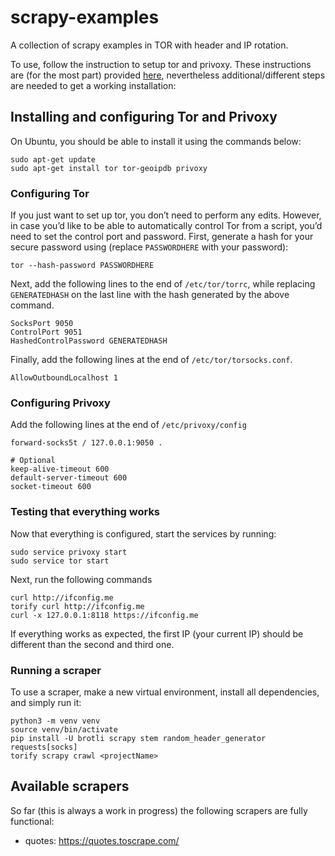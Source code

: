 # scrapy-examples

A collection of scrapy examples in TOR with header and IP rotation.

To use, follow the instruction to setup tor and privoxy. These instructions are (for the most part) provided [here](https://www.khalidalnajjar.com/stealthy-crawling-using-scrapy-tor-and-privoxy/), nevertheless additional/different steps are needed to get a working installation:

## Installing and configuring Tor and Privoxy

On Ubuntu, you should be able to install it using the commands below:
```
sudo apt-get update
sudo apt-get install tor tor-geoipdb privoxy
```

### Configuring Tor

If you just want to set up tor, you don’t need to perform any edits. However, in case you’d like to be able to automatically control Tor from a script, you’d need to set the control port and password. First, generate a hash for your secure password using (replace `PASSWORDHERE` with your password):

```
tor --hash-password PASSWORDHERE
```

Next, add the following lines to the end of `/etc/tor/torrc`, while replacing `GENERATEDHASH` on the last line with the hash generated by the above command.

```
SocksPort 9050
ControlPort 9051
HashedControlPassword GENERATEDHASH
```

Finally, add the following lines at the end of `/etc/tor/torsocks.conf`.

```
AllowOutboundLocalhost 1
```
### Configuring Privoxy

Add the following lines at the end of `/etc/privoxy/config`
```
forward-socks5t / 127.0.0.1:9050 .

# Optional
keep-alive-timeout 600
default-server-timeout 600
socket-timeout 600
```

### Testing that everything works
Now that everything is configured, start the services by running:
```
sudo service privoxy start
sudo service tor start
```

Next, run the following commands
```
curl http://ifconfig.me
torify curl http://ifconfig.me
curl -x 127.0.0.1:8118 https://ifconfig.me
```

If everything works as expected, the first IP (your current IP) should be different than the second and third one.

### Running a scraper

To use a scraper, make a new virtual environment, install all dependencies, and simply run it:
```
python3 -m venv venv
source venv/bin/activate
pip install -U brotli scrapy stem random_header_generator requests[socks]
torify scrapy crawl <projectName>
```

## Available scrapers

So far (this is always a work in progress) the following scrapers are fully functional:

* quotes: https://quotes.toscrape.com/